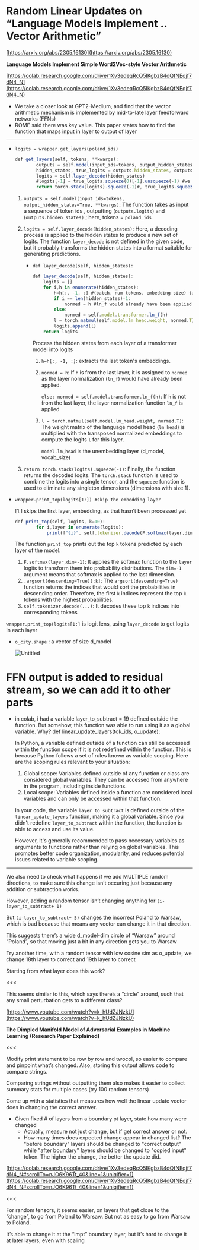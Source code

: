 # Random Linear Updates on “Language Models Implement .. Vector Arithmetic”

[https://arxiv.org/abs/2305.16130](https://arxiv.org/abs/2305.16130)

****Language Models Implement Simple Word2Vec-style Vector Arithmetic****

[https://colab.research.google.com/drive/1Xv3edeqRcQ5IKgbzB4dQfNEqjf7dN4_N](https://colab.research.google.com/drive/1Xv3edeqRcQ5IKgbzB4dQfNEqjf7dN4_N)

- We take a closer look at GPT2-Medium, and find that the vector arithmetic mechanism is implemented by mid-to-late layer feedforward networks (FFNs)
- ROME said there was key value. This paper states how to find the function that maps input in layer to output of layer

---

- `logits = wrapper.get_layers(poland_ids)`
    
    ```jsx
    def get_layers(self, tokens, **kwargs):
            outputs = self.model(input_ids=tokens, output_hidden_states=True, **kwargs)
            hidden_states, true_logits = outputs.hidden_states, outputs.logits
            logits = self.layer_decode(hidden_states)
            #logits[-1] = true_logits.squeeze(0)[-1].unsqueeze(-1) #we used to just replace the last logits because we were applying ln_f twice
            return torch.stack(logits).squeeze(-1)#, true_logits.squeeze(0)
    ```
    
    1. `outputs = self.model(input_ids=tokens, output_hidden_states=True, **kwargs)`: The function takes as input a sequence of token ids , outputting (`outputs.logits`) and (`outputs.hidden_states)` ; here, tokens = `poland_ids`
    2. `logits = self.layer_decode(hidden_states)`: Here, a decoding process is applied to the hidden states to produce a new set of logits. The function `layer_decode` is not defined in the given code, but it probably transforms the hidden states into a format suitable for generating predictions.
        - `def layer_decode(self, hidden_states):`
            
            ```jsx
            def layer_decode(self, hidden_states):
                logits = []
                for i,h in enumerate(hidden_states):
                    h=h[:, -1, :] #(batch, num tokens, embedding size) take the last token
                    if i == len(hidden_states)-1:
                        normed = h #ln_f would already have been applied
                    else:
                        normed = self.model.transformer.ln_f(h)
                    l = torch.matmul(self.model.lm_head.weight, normed.T)
                    logits.append(l)
                return logits
            ```
            
            Process the hidden states from each layer of a transformer model into logits 
            
            1. `h=h[:, -1, :]`: extracts the last token's embeddings.
            2. `normed = h`: If `h` is from the last layer, it is assigned to `normed` as the layer normalization (`ln_f`) would have already been applied.
                
                `else: normed = self.model.transformer.ln_f(h)`: If `h` is not from the last layer, the layer normalization function `ln_f` is applied 
                
            3. `l = torch.matmul(self.model.lm_head.weight, normed.T)`: The weight matrix of the language model head (`lm_head`) is multiplied with the transposed normalized embeddings to compute the logits `l` for this layer.
                
                `model.lm_head` is the unembedding layer (d_model, vocab_size)
                
    3. `return torch.stack(logits).squeeze(-1)`: Finally, the function returns the decoded logits. The `torch.stack` function is used to combine the logits into a single tensor, and the `squeeze` function is used to eliminate any singleton dimensions (dimensions with size 1).
- `wrapper.print_top(logits[1:]) #skip the embedding layer`
    
    [1:] skips the first layer, embedding, as that hasn’t been processed yet
    
    ```jsx
    def print_top(self, logits, k=10):
            for i,layer in enumerate(logits):
                print(f"{i}", self.tokenizer.decode(F.softmax(layer,dim=-1).argsort(descending=True)[:k]) )
    ```
    
    The function `print_top` prints out the top `k` tokens predicted by each layer of the model.
    
    1. `F.softmax(layer,dim=-1)`: It applies the softmax function to the `layer` logits to transform them into probability distributions. The `dim=-1` argument means that softmax is applied to the last dimension.
    2. `.argsort(descending=True)[:k]`: The `argsort(descending=True)` function returns the indices that would sort the probabilities in descending order. Therefore, the first `k` indices represent the top `k` tokens with the highest probabilities.
    3. `self.tokenizer.decode(...)`: It decodes these top `k` indices into corresponding tokens
    

`wrapper.print_top(logits[1:]` is logit lens, using `layer_decode` to get logits in each layer

- `o_city.shape` : a vector of size d_model
    
    ![Untitled](Random%20Linear%20Updates%20on%20%E2%80%9CLanguage%20Models%20Implemen%202d2e575a175b4a7a8ee0228fa87ee998/Untitled.png)
    

# FFN output is added to residual stream, so we can add it to other parts

- in colab, i had a variable layer_to_subtract = 19 defined outside the function. But somehow, this function was able to run using it as a global variable. Why?
def linear_update_layers(tok_ids, o_update):
    
    In Python, a variable defined outside of a function can still be accessed within the function scope if it is not redefined within the function. This is because Python follows a set of rules known as variable scoping. Here are the scoping rules relevant to your situation:
    
    1. Global scope: Variables defined outside of any function or class are considered global variables. They can be accessed from anywhere in the program, including inside functions.
    2. Local scope: Variables defined inside a function are considered local variables and can only be accessed within that function.
    
    In your code, the variable `layer_to_subtract` is defined outside of the `linear_update_layers` function, making it a global variable. Since you didn't redefine `layer_to_subtract` within the function, the function is able to access and use its value.
    
    However, it's generally recommended to pass necessary variables as arguments to functions rather than relying on global variables. This promotes better code organization, modularity, and reduces potential issues related to variable scoping.
    

---

We also need to check what happens if we add MULTIPLE random directions, to make sure this change isn’t occuring just because any addition or subtraction works.

However, adding a random tensor isn’t changing anything for `(i-layer_to_subtract+ 1)`

But `(i-layer_to_subtract+ 5)` changes the incorrect Poland to Warsaw, which is bad because that means any vector can change it in that direction.

This suggests there’s a wide d_model-dim circle of “Warsaw” around “Poland”, so that moving just a bit in any direction gets you to Warsaw

Try another time, with a random tensor with low cosine sim as o_update, we change 18th layer to correct and 19th layer to correct

Starting from what layer does this work?

<<<

This seems similar to this, which says there’s a “circle” around, such that any small perturbation gets to a different class?

[https://www.youtube.com/watch?v=k_hUdZJNzkU](https://www.youtube.com/watch?v=k_hUdZJNzkU)

****The Dimpled Manifold Model of Adversarial Examples in Machine Learning (Research Paper Explained)****

<<<

Modify print statement to be row by row and twocol, so easier to compare and pinpoint what’s changed. Also, storing this output allows code to compare strings.

Comparing strings without outputting them also makes it easier to collect summary stats for multiple cases (try 100 random tensors)

Come up with a statistics that measures how well the linear update vector does in changing the correct answer.

- Given fixed # of layers from a boundary pt layer, state how many were changed
    - Actually, measure not just change, but if get correct answer or not.
    - How many times does expected change appear in changed list? The "before boundary" layers should be changed to "correct output" while "after boundary" layers should be changed to "copied input" token. The higher the change, the better the update did.

[https://colab.research.google.com/drive/1Xv3edeqRcQ5IKgbzB4dQfNEqjf7dN4_N#scrollTo=nJO6K96Tt_40&line=1&uniqifier=1](https://colab.research.google.com/drive/1Xv3edeqRcQ5IKgbzB4dQfNEqjf7dN4_N#scrollTo=nJO6K96Tt_40&line=1&uniqifier=1)

<<<

For random tensors, it seems easier, on layers that get close to the “change”, to go from Poland to Warsaw. But not as easy to go from Warsaw to Poland.

It’s able to change it at the “impt” boundary layer, but it’s hard to change it at later layers, even with scaling